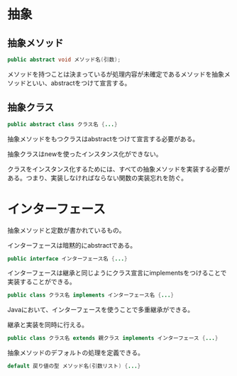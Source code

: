 # 抽象

## 抽象メソッド
```Java
public abstract void メソッド名(引数);
```
メソッドを持つことは決まっているが処理内容が未確定であるメソッドを抽象メソッドといい、abstractをつけて宣言する。

## 抽象クラス
``` Java
public abstract class クラス名 {...}
```
抽象メソッドをもつクラスはabstractをつけて宣言する必要がある。

抽象クラスはnewを使ったインスタンス化ができない。

クラスをインスタンス化するためには、すべての抽象メソッドを実装する必要がある。つまり、実装しなければならない関数の実装忘れを防ぐ。

# インターフェース
抽象メソッドと定数が書かれているもの。

インターフェースは暗黙的にabstractである。

``` Java
public interface インターフェース名 {...}
```

インターフェースは継承と同じようにクラス宣言にimplementsをつけることで実装することができる。
``` Java
public class クラス名 implements インターフェース名 {...}
```

Javaにおいて、インターフェースを使うことで多重継承ができる。

継承と実装を同時に行える。
``` Java
public class クラス名 extends 親クラス implements インターフェース {...}
```

抽象メソッドのデフォルトの処理を定義できる。
``` Java
default 戻り値の型 メソッド名(引数リスト) {...}
```
